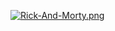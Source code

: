 [![Rick-And-Morty.png](https://i.postimg.cc/Px1m46hf/Rick-And-Morty.png)](https://rick-and-morty-zdc999.vercel.app/)
